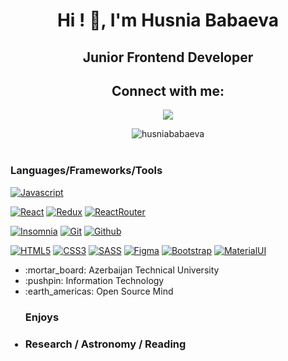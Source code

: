  <h1 align="center">Hi ! 👋, I'm Husnia Babaeva</h1>
<h2 align="center" >Junior Frontend Developer </h2>
<h2 align="center">Connect with me:</h2>
<p align="center">
  <a href="mailto:husnia.babaeva@gmail.com"><img src="https://img.shields.io/badge/e‑mail-D14836.svg?style=for-the-badge&logo=GMail&logoColor=white"/></a>
</p>

<div align="center">
 <img  align="top" src="https://github-readme-stats.vercel.app/api/top-langs/?username=husniababaeva&layout=compact&theme=onedark" alt="husniababaeva" />
</div>

<br/>

### Languages/Frameworks/Tools

[![Javascript](https://img.shields.io/badge/-Javascript-black?style=for-the-badge&logo=javascript&link=https://github.com/husniababaeva)](https://github.com/husniababaeva)

[![React](https://img.shields.io/badge/-React-black?style=for-the-badge&logo=react&link=https://github.com/husniababaeva)](https://github.com/husniababaeva) 
[![Redux](https://img.shields.io/badge/-Redux-black?style=for-the-badge&logo=redux&link=https://github.com/husniababaeva)](https://github.com/husniababaeva) 
[![ReactRouter](https://img.shields.io/badge/-ReactRouter-black?style=for-the-badge&logo=react-router&link=https://github.com/husniababaeva)](https://github.com/husniababaeva) 
<br/>

[![Insomnia](https://img.shields.io/badge/-Insomnia-black?style=for-the-badge&logo=insomnia&link=https://github.com/husniababaeva)](https://github.com/husniababaeva) 
[![Git](https://img.shields.io/badge/-Git-black?style=for-the-badge&logo=git&link=https://github.com/husniababaeva)](https://github.com/husniababaeva) 
[![Github](https://img.shields.io/badge/-Github-black?style=for-the-badge&logo=github&link=https://github.com/husniababaeva)](https://github.com/husniababaeva) 
<br/>

[![HTML5](https://img.shields.io/badge/-HTML5-black?style=for-the-badge&logo=html5&logoColor=white&link=https://github.com/husniababaeva)](https://github.com/husniababaeva) 
[![CSS3](https://img.shields.io/badge/-CSS3-black?style=for-the-badge&logo=visual-studio-code&link=https://github.com/husniababaeva)](https://github.com/husniababaeva)
[![SASS](https://img.shields.io/badge/-Sass-black?style=for-the-badge&logo=sass&link=https://github.com/husniababaeva)](https://github.com/husniababaeva)
[![Figma](https://img.shields.io/badge/-Figma-black?style=for-the-badge&logo=figma&link=https://github.com/husniababaeva)](https://github.com/husniababaeva)
[![Bootstrap](https://img.shields.io/badge/-Bootstrap-black?style=for-the-badge&logo=bootstrap&link=https://github.com/husniababaeva)](https://github.com/husniababaeva)
[![MaterialUI](https://img.shields.io/badge/-MaterialUi-black?style=for-the-badge&logo=material-ui&link=https://github.com/husniababaeva)](https://github.com/husniababaeva) 
<br/>

<ul>
  <li listStyle='none'> :mortar_board: Azerbaijan Technical University </li>
  <li> :pushpin: Information Technology </li>
  <li> :earth_americas: Open Source Mind </li>
</ul>

<ul>
 <h3> Enjoys<h3>
 <li> Research / Astronomy / Reading </li> 
</ul>
  <div>
  </div>
